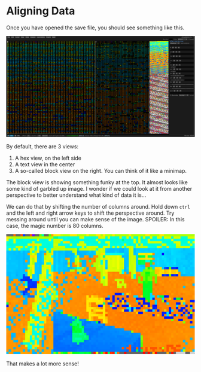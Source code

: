 # Aligning Data

Once you have opened the save file, you should see something like this.

![Screenshot](../screenshots/tutorial/default-meta.jpg)

By default, there are 3 views:

1. A hex view, on the left side
2. A text view in the center
3. A so-called block view on the right. You can think of it like a minimap.

The block view is showing something funky at the top.
It almost looks like some kind of garbled up image.
I wonder if we could look at it from another perspective to better understand what kind of data it is...

We can do that by shifting the number of columns around.
Hold down `ctrl` and the left and right arrow keys to shift the perspective around.
Try messing around until you can make sense of the image.
SPOILER: In this case, the magic number is 80 columns.

![Screenshot](../screenshots/tutorial/80-columns.jpg)

That makes a lot more sense!